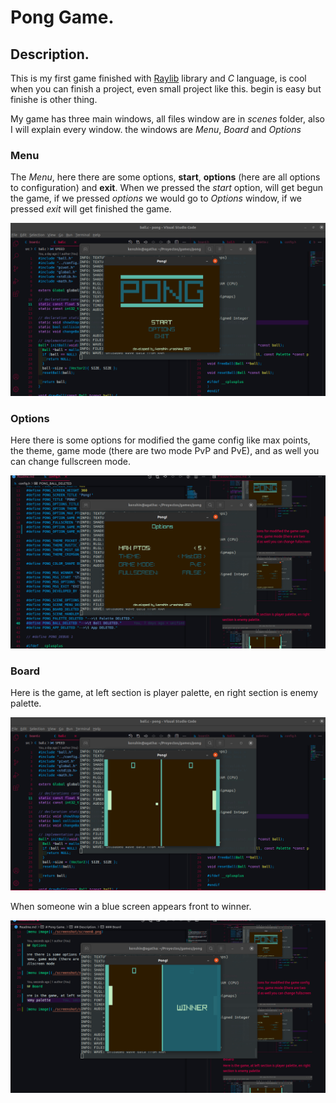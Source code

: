 # Pong Game.

## Description.

This is my first game finished with [Raylib](https://www.raylib.com/) library and *C* language, is cool when you can finish a project, even small project like this. begin is easy but finishe is other thing.

My game has three main windows, all files window are in *scenes* folder, also I will explain every window. the windows are *Menu*, *Board* and *Options*

### Menu

The *Menu*, here there are some options, **start**, **options** (here are all options to configuration) and **exit**. When we pressed the *start* option, will get begun the game, if we pressed *options* we would go to *Options* window, if we pressed *exit* will get finished the game.

![menu image](./screenshot/screen0.png)

### Options

Here there is some options for modified the game config like max points, the theme, game mode (there are two mode PvP and PvE), and as well you can change fullscreen mode.

![menu image](./screenshot/screen1.png)

### Board

Here is the game, at left section is player palette, en right section is enemy palette.

![menu image](./screenshot/screen2.png)

When someone win a blue screen appears front to winner.

![menu image](./screenshot/screen3.png)